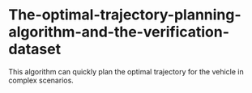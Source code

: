 # The-optimal-trajectory-planning-algorithm-and-the-verification-dataset
This algorithm can quickly plan the optimal trajectory for the vehicle in complex scenarios.
